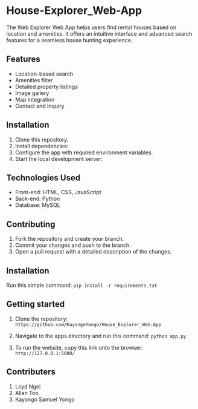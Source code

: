 # House-Explorer_Web-App

The Web Explorer Web App helps users find rental houses based on location and amenities. It offers an intuitive interface and advanced search features for a seamless house hunting experience.

## Features

- Location-based search
- Amenities filter
- Detailed property listings
- Image gallery
- Map integration
- Contact and inquiry

## Installation

1. Clone this repository.
2. Install dependencies:
3. Configure the app with required environment variables.
4. Start the local development server:

## Technologies Used

- Front-end: HTML, CSS, JavaScript
- Back-end: Python
- Database: MySQL

## Contributing

1. Fork the repository and create your branch.
2. Commit your changes and push to the branch.
3. Open a pull request with a detailed description of the changes.

## Installation
Run this simple command:
`pip install -r requirements.txt`

## Getting started
1. Clone the repository:
`https://github.com/KayongoYongo/House_Explorer_Web-App`

2. Navigate to the apps directory and run this command:
`python app.py`

3. To run the website, copy this link onto the browser:
`http://127.0.0.1:5000/`

## Contributers
1. Loyd Ngei
2. Allan Too
3. Kayongo Samuel Yongo
